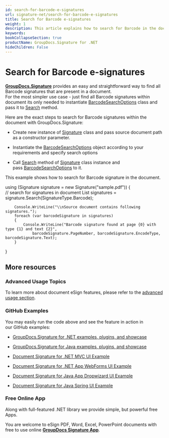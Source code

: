 ```yaml
---
id: search-for-barcode-e-signatures
url: signature-net/search-for-barcode-e-signatures
title: Search for Barcode e-signatures
weight: 1
description: This article explains how to search for Barcode in the document with few lines of code over GroupDocs.Signature API.
keywords: 
bookCollapseSection: true
productName: GroupDocs.Signature for .NET
hideChildren: False
---
```


# Search for Barcode e-signatures

[**GroupDocs.Signature**](https://products.groupdocs.com/signature/net) provides an easy and straightforward way to find all Barcode signatures that are present in a document.  
For the most simpler use case - just find all Barcode signatures within document its only needed to instantiate [BarcodeSearchOptions](https://apireference.groupdocs.com/net/signature/groupdocs.signature.options/barcodesearchoptions) class and pass it to [Search](https://apireference.groupdocs.com/net/signature/groupdocs.signature/signature/methods/search/_1) method.

Here are the exact steps to search for Barcode signatures within the document with GroupDocs.Signature:

*   Create new instance of [Signature](https://apireference.groupdocs.com/net/signature/groupdocs.signature/signature) class and pass source document path as a constructor parameter.
    
*   Instantiate the [BarcodeSearchOptions](https://apireference.groupdocs.com/net/signature/groupdocs.signature.options/barcodesearchoptions) object according to your requirements and specify search options  
    
*   Call [Search](https://apireference.groupdocs.com/net/signature/groupdocs.signature/signature/methods/search/_1) method of [Signature](https://apireference.groupdocs.com/net/signature/groupdocs.signature/signature) class instance and pass [BarcodeSearchOptions](https://apireference.groupdocs.com/net/signature/groupdocs.signature.options/barcodesearchoptions) to it.
    

This example shows how to search for Barcode signature in the document.

using (Signature signature = new Signature("sample.pdf"))
{       
        // search for signatures in document
        List<BarcodeSignature> signatures = signature.Search<BarcodeSignature>(SignatureType.Barcode);

        Console.WriteLine("\\nSource document contains following signatures.");
        foreach (var barcodeSignature in signatures)
        {
            Console.WriteLine("Barcode signature found at page {0} with type {1} and text {2}", 
                barcodeSignature.PageNumber, barcodeSignature.EncodeType, barcodeSignature.Text);
        }
}

## More resources

### Advanced Usage Topics

To learn more about document eSign features, please refer to the [advanced usage section](Advanced%2Busage.html).

### GitHub Examples 

You may easily run the code above and see the feature in action in our GitHub examples:

*   [GroupDocs.Signature for .NET examples, plugins, and showcase](https://github.com/groupdocs-signature/GroupDocs.Signature-for-.NET)
    
*   [GroupDocs.Signature for Java examples, plugins, and showcase](https://github.com/groupdocs-signature/GroupDocs.Signature-for-Java)
    
*   [Document Signature for .NET MVC UI Example](https://github.com/groupdocs-signature/GroupDocs.Signature-for-.NET-MVC) 
    
*   [Document Signature for .NET App WebForms UI Example](https://github.com/groupdocs-signature/GroupDocs.Signature-for-.NET-WebForms)
    
*   [Document Signature for Java App Dropwizard UI Example](https://github.com/groupdocs-signature/GroupDocs.Signature-for-Java-Dropwizard)
    
*   [Document Signature for Java Spring UI Example](https://github.com/groupdocs-signature/GroupDocs.Signature-for-Java-Spring)
    

### Free Online App 

Along with full-featured .NET library we provide simple, but powerful free Apps.

You are welcome to eSign PDF, Word, Excel, PowerPoint documents with free to use online **[GroupDocs Signature App](https://products.groupdocs.app/signature)**.
